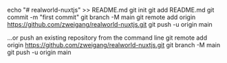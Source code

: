 echo "# realworld-nuxtjs" >> README.md
git init
git add README.md
git commit -m "first commit"
git branch -M main
git remote add origin https://github.com/zweigang/realworld-nuxtjs.git
git push -u origin main

…or push an existing repository from the command line
git remote add origin https://github.com/zweigang/realworld-nuxtjs.git
git branch -M main
git push -u origin main

